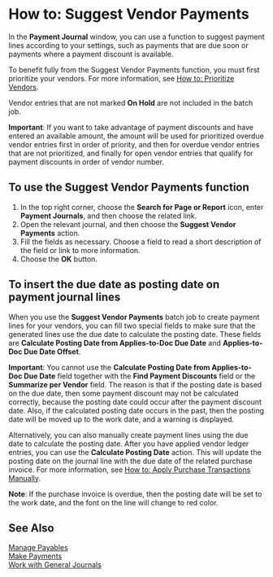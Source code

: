 <properties
                pageTitle="How to: Suggest Vendor Payments| Project “Madeira”"
                description="How to: Suggest Vendor Payments"
                services="project-madeira"
                documentationCenter=""
                authors="SorenGP"
/>
<tags
    ms.service="project-madeira"
    ms.topic="article"
    ms.devlang="na"
    ms.tgt_pltfrm="na"
    ms.workload="na"
    ms.date="05/12/2016"
    ms.author="europe\sgroespe" />

# How to: Suggest Vendor Payments
In the **Payment Journal** window, you can use a function to suggest payment lines according to your settings, such as payments that are due soon or payments where a payment discount is available.

To benefit fully from the Suggest Vendor Payments function, you must first prioritize your vendors. For more information, see [How to: Prioritize Vendors](purchasing-how-prioritize-vendors.md).

Vendor entries that are not marked **On Hold** are not included in the batch job.  

**Important**: If you want to take advantage of payment discounts and have entered an available amount, the amount will be used for prioritized overdue vendor entries first in order of priority, and then for overdue vendor entries that are not prioritized, and finally for open vendor entries that qualify for payment discounts in order of vendor number.

## To use the Suggest Vendor Payments function
1. In the top right corner, choose the **Search for Page or Report** icon, enter **Payment Journals**, and then choose the related link.
2. Open the relevant journal, and then choose the **Suggest Vendor Payments** action.
3. Fill the fields as necessary. Choose a field to read a short description of the field or link to more information.
4. Choose the **OK** button.

## To insert the due date as posting date on payment journal lines
When you use the **Suggest Vendor Payments** batch job to create payment lines for your vendors, you can fill two special fields to make sure that the generated lines use the due date to calculate the posting date. These fields are **Calculate Posting Date from Applies-to-Doc Due Date** and **Applies-to-Doc Due Date Offset**.

**Important**: You cannot use the **Calculate Posting Date from Applies-to-Doc Due Date** field together with the **Find Payment Discounts** field or the **Summarize per Vendor** field. The reason is that if the posting date is based on the due date, then some payment discount may not be calculated correctly, because the posting date could occur after the payment discount date.
Also, if the calculated posting date occurs in the past, then the posting date will be moved up to the work date, and a warning is displayed.

Alternatively, you can also manually create payment lines using the due date to calculate the posting date. After you have applied vendor ledger entries, you can use the **Calculate Posting Date** action. This will update the posting date on the journal line with the due date of the related purchase invoice. For more information, see [How to: Apply Purchase Transactions Manually](payables-how-apply-purchase-transactions-manually.md).  

**Note**: If the purchase invoice is overdue, then the posting date will be set to the work date, and the font on the line will change to red color.

## See Also
[Manage Payables](payables-manage-payables.md)  
[Make Payments](payables-make-payments.md)  
[Work with General Journals](ui-work-general-journals.md)
